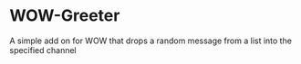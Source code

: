 # WOW-Greeter
A simple add on for WOW that drops a random message from a list into the specified channel

